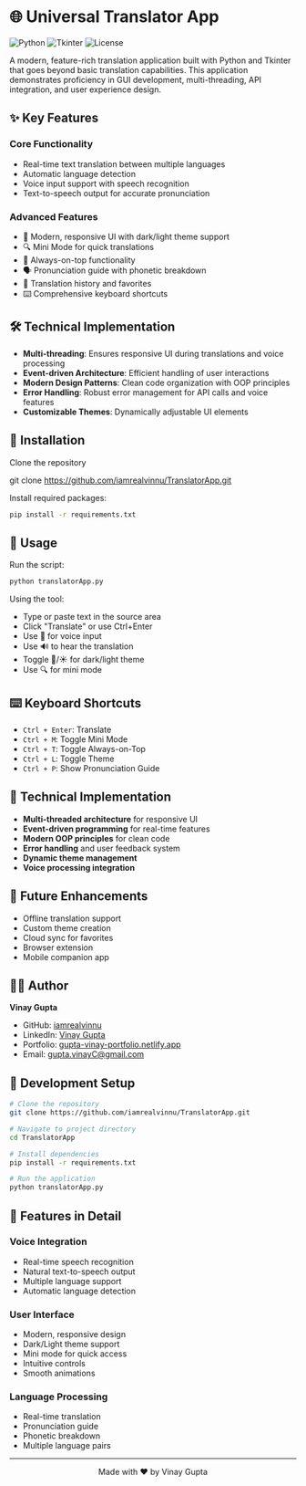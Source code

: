 # 🌐 Universal Translator App

![Python](https://img.shields.io/badge/Python-3.10-blue.svg)
![Tkinter](https://img.shields.io/badge/Tkinter-GUI-orange.svg)
![License](https://img.shields.io/badge/License-MIT-green.svg)

A modern, feature-rich translation application built with Python and Tkinter that goes beyond basic translation capabilities. This application demonstrates proficiency in GUI development, multi-threading, API integration, and user experience design.

## ✨ Key Features

### Core Functionality
- Real-time text translation between multiple languages
- Automatic language detection
- Voice input support with speech recognition
- Text-to-speech output for accurate pronunciation

### Advanced Features
- 🎨 Modern, responsive UI with dark/light theme support
- 🔍 Mini Mode for quick translations
- 📌 Always-on-top functionality
- 🗣️ Pronunciation guide with phonetic breakdown
- 💾 Translation history and favorites
- ⌨️ Comprehensive keyboard shortcuts

## 🛠️ Technical Implementation

- **Multi-threading**: Ensures responsive UI during translations and voice processing
- **Event-driven Architecture**: Efficient handling of user interactions
- **Modern Design Patterns**: Clean code organization with OOP principles
- **Error Handling**: Robust error management for API calls and voice features
- **Customizable Themes**: Dynamically adjustable UI elements

## 🚀 Installation

Clone the repository

git clone https://github.com/iamrealvinnu/TranslatorApp.git

Install required packages:
```bash
pip install -r requirements.txt
```

## 🚀 Usage
Run the script:
```bash
python translatorApp.py
```

Using the tool:
- Type or paste text in the source area
- Click "Translate" or use Ctrl+Enter
- Use 🎤 for voice input
- Use 🔊 to hear the translation
- Toggle 🌙/☀️ for dark/light theme
- Use 🔍 for mini mode

## ⌨️ Keyboard Shortcuts
- `Ctrl + Enter`: Translate
- `Ctrl + M`: Toggle Mini Mode
- `Ctrl + T`: Toggle Always-on-Top
- `Ctrl + L`: Toggle Theme
- `Ctrl + P`: Show Pronunciation Guide

## 🔧 Technical Implementation
- **Multi-threaded architecture** for responsive UI
- **Event-driven programming** for real-time features
- **Modern OOP principles** for clean code
- **Error handling** and user feedback system
- **Dynamic theme management**
- **Voice processing integration**

## 🎯 Future Enhancements
- Offline translation support
- Custom theme creation
- Cloud sync for favorites
- Browser extension
- Mobile companion app

## 👨‍💻 Author
**Vinay Gupta**
- GitHub: [iamrealvinnu](https://github.com/iamrealvinnu)
- LinkedIn: [Vinay Gupta](https://www.linkedin.com/in/guptavinayc/)
- Portfolio: [gupta-vinay-portfolio.netlify.app](https://gupta-vinay-portfolio.netlify.app/)
- Email: [gupta.vinayC@gmail.com](mailto:gupta.vinayC@gmail.com)

## 🔨 Development Setup
```bash
# Clone the repository
git clone https://github.com/iamrealvinnu/TranslatorApp.git

# Navigate to project directory
cd TranslatorApp

# Install dependencies
pip install -r requirements.txt

# Run the application
python translatorApp.py
```

## 🌟 Features in Detail

### Voice Integration
- Real-time speech recognition
- Natural text-to-speech output
- Multiple language support
- Automatic language detection

### User Interface
- Modern, responsive design
- Dark/Light theme support
- Mini mode for quick access
- Intuitive controls
- Smooth animations

### Language Processing
- Real-time translation
- Pronunciation guide
- Phonetic breakdown
- Multiple language pairs

---
<p align="center">Made with ❤️ by Vinay Gupta</p>
